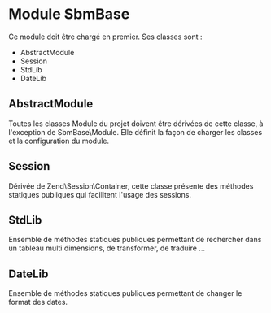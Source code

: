 Module SbmBase
==

Ce module doit être chargé en premier. Ses classes sont :

+ AbstractModule
+ Session
+ StdLib
+ DateLib

AbstractModule
--
Toutes les classes Module du projet doivent être dérivées de cette classe, à l'exception de SbmBase\Module.
Elle définit la façon de charger les classes et la configuration du module.

Session
--
Dérivée de Zend\Session\Container, cette classe présente des méthodes statiques publiques qui facilitent l'usage des sessions.

StdLib
--
Ensemble de méthodes statiques publiques permettant de rechercher dans un tableau multi dimensions, de transformer, de traduire ...

DateLib
--
Ensemble de méthodes statiques publiques permettant de changer le format des dates.